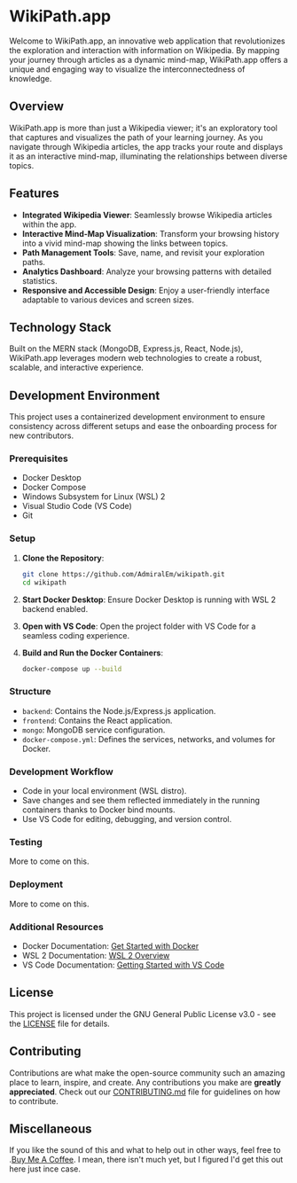 # WikiPath.app

Welcome to WikiPath.app, an innovative web application that revolutionizes the exploration and interaction with information on Wikipedia. By mapping your journey through articles as a dynamic mind-map, WikiPath.app offers a unique and engaging way to visualize the interconnectedness of knowledge.

## Overview

WikiPath.app is more than just a Wikipedia viewer; it's an exploratory tool that captures and visualizes the path of your learning journey. As you navigate through Wikipedia articles, the app tracks your route and displays it as an interactive mind-map, illuminating the relationships between diverse topics.

## Features

- **Integrated Wikipedia Viewer**: Seamlessly browse Wikipedia articles within the app.
- **Interactive Mind-Map Visualization**: Transform your browsing history into a vivid mind-map showing the links between topics.
- **Path Management Tools**: Save, name, and revisit your exploration paths.
- **Analytics Dashboard**: Analyze your browsing patterns with detailed statistics.
- **Responsive and Accessible Design**: Enjoy a user-friendly interface adaptable to various devices and screen sizes.

## Technology Stack

Built on the MERN stack (MongoDB, Express.js, React, Node.js), WikiPath.app leverages modern web technologies to create a robust, scalable, and interactive experience.

## Development Environment

This project uses a containerized development environment to ensure consistency across different setups and ease the onboarding process for new contributors.

### Prerequisites

- Docker Desktop
- Docker Compose
- Windows Subsystem for Linux (WSL) 2
- Visual Studio Code (VS Code)
- Git

### Setup

1. **Clone the Repository**:
   ```bash
   git clone https://github.com/AdmiralEm/wikipath.git
   cd wikipath
   ```

2. **Start Docker Desktop**:
   Ensure Docker Desktop is running with WSL 2 backend enabled.

3. **Open with VS Code**:
   Open the project folder with VS Code for a seamless coding experience.

4. **Build and Run the Docker Containers**:
   ```bash
   docker-compose up --build
   ```

### Structure

- `backend`: Contains the Node.js/Express.js application.
- `frontend`: Contains the React application.
- `mongo`: MongoDB service configuration.
- `docker-compose.yml`: Defines the services, networks, and volumes for Docker.

### Development Workflow

- Code in your local environment (WSL distro).
- Save changes and see them reflected immediately in the running containers thanks to Docker bind mounts.
- Use VS Code for editing, debugging, and version control.

### Testing

More to come on this.

### Deployment

More to come on this.

### Additional Resources

- Docker Documentation: [Get Started with Docker](https://docs.docker.com/get-started/)
- WSL 2 Documentation: [WSL 2 Overview](https://docs.microsoft.com/en-us/windows/wsl/compare-versions)
- VS Code Documentation: [Getting Started with VS Code](https://code.visualstudio.com/docs)

## License

This project is licensed under the GNU General Public License v3.0 - see the [LICENSE](LICENSE) file for details.

## Contributing

Contributions are what make the open-source community such an amazing place to learn, inspire, and create. Any contributions you make are **greatly appreciated**. Check out our [CONTRIBUTING.md](CONTRIBUTING.md) file for guidelines on how to contribute.

## Miscellaneous

If you like the sound of this and what to help out in other ways, feel free to .[Buy Me A Coffee](https://www.buymeacoffee.com/bluewaters). I mean, there isn't much yet, but I figured I'd get this out here just ince case.

